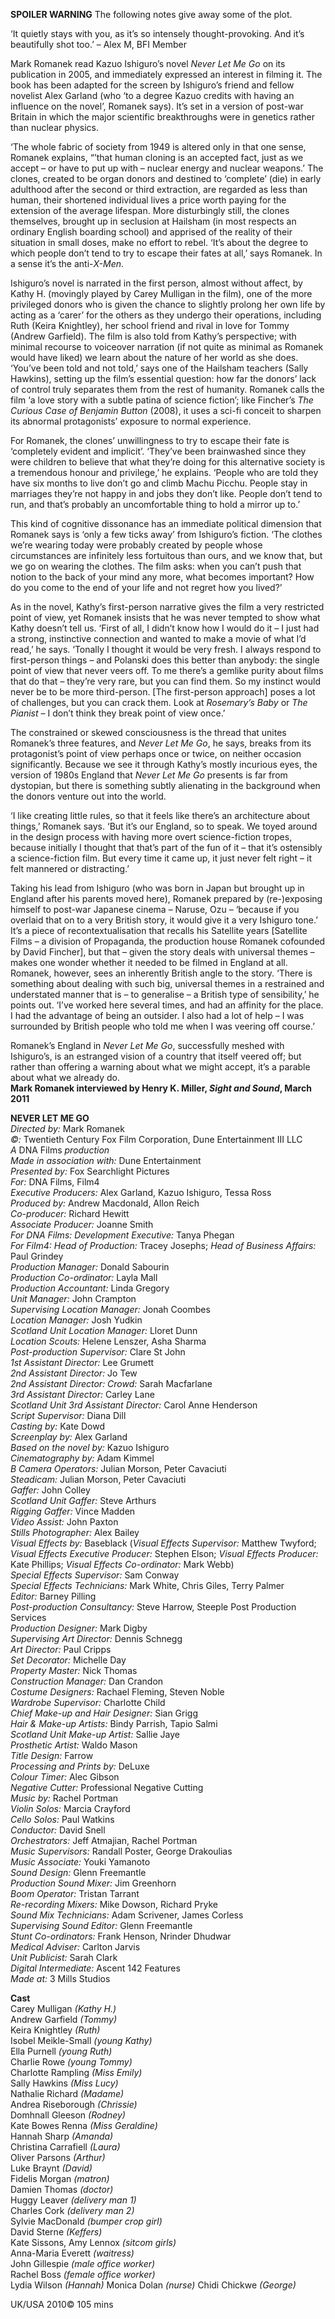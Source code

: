 


**SPOILER WARNING** The following notes give away some of the plot.

‘It quietly stays with you, as it’s so intensely thought-provoking. And it’s beautifully shot too.’ – Alex M, BFI Member

Mark Romanek read Kazuo Ishiguro’s novel _Never Let Me Go_ on its publication in 2005, and immediately expressed an interest in filming it. The book has been adapted for the screen by Ishiguro’s friend and fellow novelist Alex Garland (who ‘to a degree Kazuo credits with having an influence on the novel’, Romanek says). It’s set in a version of post-war Britain in which the major scientific breakthroughs were in genetics rather than nuclear physics.

‘The whole fabric of society from 1949 is altered only in that one sense, Romanek explains, “’that human cloning is an accepted fact, just as we accept – or have to put up with – nuclear energy and nuclear weapons.’ The clones, created to be organ donors and destined to ‘complete’ (die) in early adulthood after the second or third extraction, are regarded as less than human, their shortened individual lives a price worth paying for the extension of the average lifespan. More disturbingly still, the clones themselves, brought up in seclusion at Hailsham (in most respects an ordinary English boarding school) and apprised of the reality of their situation in small doses, make no effort to rebel. ‘It’s about the degree to which people don’t tend to try to escape their fates at all,’ says Romanek. In a sense it’s the anti-_X-Men_.

Ishiguro’s novel is narrated in the first person, almost without affect, by Kathy H. (movingly played by Carey Mulligan in the film), one of the more privileged donors who is given the chance to slightly prolong her own life by acting as a ‘carer’ for the others as they undergo their operations, including Ruth (Keira Knightley), her school friend and rival in love for Tommy (Andrew Garfield). The film is also told from Kathy’s perspective; with minimal recourse to voiceover narration (if not quite as minimal as Romanek would have liked) we learn about the nature of her world as she does. ‘You’ve been told and not told,’ says one of the Hailsham teachers (Sally Hawkins), setting up the film’s essential question: how far the donors’ lack of control truly separates them from the rest of humanity. Romanek calls the film ‘a love story with a subtle patina of science fiction’; like Fincher’s _The Curious Case of Benjamin Button_ (2008), it uses a sci-fi conceit to sharpen its abnormal protagonists’ exposure to normal experience.

For Romanek, the clones’ unwillingness to try to escape their fate is ‘completely evident and implicit’. ‘They’ve been brainwashed since they were children to believe that what they’re doing for this alternative society is a tremendous honour and privilege,’ he explains. ‘People who are told they have six months to live don’t go and climb Machu Picchu. People stay in marriages they’re not happy in and jobs they don’t like. People don’t tend to run, and that’s probably an uncomfortable thing to hold a mirror up to.’

This kind of cognitive dissonance has an immediate political dimension that Romanek says is ‘only a few ticks away’ from Ishiguro’s fiction. ‘The clothes we’re wearing today were probably created by people whose circumstances are infinitely less fortuitous than ours, and we know that, but we go on wearing the clothes. The film asks: when you can’t push that notion to the back of your mind any more, what becomes important? How do you come to the end of your life and not regret how you lived?’

As in the novel, Kathy’s first-person narrative gives the film a very restricted point of view, yet Romanek insists that he was never tempted to show what Kathy doesn’t tell us. ‘First of all, I didn’t know how I would do it – I just had a strong, instinctive connection and wanted to make a movie of what I’d read,’ he says. ‘Tonally I thought it would be very fresh. I always respond to first-person things – and Polanski does this better than anybody: the single point of view that never veers off. To me there’s a gemlike purity about films that do that – they’re very rare, but you can find them. So my instinct would never be to be more third-person. [The first-person approach] poses a lot of challenges, but you can crack them. Look at _Rosemary’s Baby_ or _The Pianist_ – I don’t think they break point of view once.’

The constrained or skewed consciousness is the thread that unites Romanek’s three features, and _Never Let Me Go_, he says, breaks from its protagonist’s point of view perhaps once or twice, on neither occasion significantly. Because we see it through Kathy’s mostly incurious eyes, the version of 1980s England that _Never Let Me Go_ presents is far from dystopian, but there is something subtly alienating in the background when the donors venture out into the world.

‘I like creating little rules, so that it feels like there’s an architecture about things,’ Romanek says. ‘But it’s our England, so to speak. We toyed around in the design process with having more overt science-fiction tropes, because initially I thought that that’s part of the fun of it – that it’s ostensibly a science-fiction film. But every time it came up, it just never felt right – it felt mannered or distracting.’

Taking his lead from Ishiguro (who was born in Japan but brought up in England after his parents moved here), Romanek prepared by (re-)exposing himself to post-war Japanese cinema – Naruse, Ozu – ‘because if you overlaid that on to a very British story, it would give it a very Ishiguro tone.’ It’s a piece of recontextualisation that recalls his Satellite years [Satellite Films – a division of Propaganda, the production house Romanek cofounded by David Fincher], but that – given the story deals with universal themes – makes one wonder whether it needed to be filmed in England at all. Romanek, however, sees an inherently British angle to the story. ‘There is something about dealing with such big, universal themes in a restrained and understated manner that is – to generalise – a British type of sensibility,’ he points out. ‘I’ve worked here several times, and had an affinity for the place. I had the advantage of being an outsider. I also had a lot of help – I was surrounded by British people who told me when I was veering off course.’

Romanek’s England in _Never Let Me Go_, successfully meshed with Ishiguro’s, is an estranged vision of a country that itself veered off; but rather than offering a warning about what we might accept, it’s a parable about what we already do.  
**Mark Romanek interviewed by Henry K. Miller, _Sight and Sound_, March 2011**  

**NEVER LET ME GO**  
_Directed by:_ Mark Romanek  
_©:_ Twentieth Century Fox Film Corporation, Dune Entertainment III LLC  
_A_ DNA Films _production_  
_Made in association with:_ Dune Entertainment  
_Presented by:_ Fox Searchlight Pictures  
_For:_ DNA Films, Film4  
_Executive Producers:_ Alex Garland, Kazuo Ishiguro, Tessa Ross  
_Produced by:_ Andrew Macdonald, Allon Reich  
_Co-producer:_ Richard Hewitt  
_Associate Producer:_ Joanne Smith  
_For DNA Films: Development Executive:_ Tanya Phegan  
_For Film4: Head of Production:_ Tracey Josephs; _Head of Business Affairs:_ Paul Grindey  
_Production Manager:_ Donald Sabourin  
_Production Co-ordinator:_ Layla Mall  
_Production Accountant:_ Linda Gregory  
_Unit Manager:_ John Crampton  
_Supervising Location Manager:_ Jonah Coombes  
_Location Manager:_ Josh Yudkin  
_Scotland Unit Location Manager:_ Lloret Dunn  
_Location Scouts:_ Helene Lenszer, Asha Sharma  
_Post-production Supervisor:_ Clare St John  
_1st Assistant Director:_ Lee Grumett  
_2nd Assistant Director:_ Jo Tew  
_2nd Assistant Director: Crowd:_ Sarah Macfarlane   
_3rd Assistant Director:_ Carley Lane  
_Scotland Unit 3rd Assistant Director:_ Carol Anne Henderson  
_Script Supervisor:_ Diana Dill  
_Casting by:_ Kate Dowd  
_Screenplay by:_ Alex Garland  
_Based on the novel by:_ Kazuo Ishiguro  
_Cinematography by:_ Adam Kimmel  
_B Camera Operators:_ Julian Morson, Peter Cavaciuti  
_Steadicam:_ Julian Morson, Peter Cavaciuti  
_Gaffer:_ John Colley  
_Scotland Unit Gaffer:_ Steve Arthurs  
_Rigging Gaffer:_ Vince Madden  
_Video Assist:_ John Paxton  
_Stills Photographer:_ Alex Bailey  
_Visual Effects by:_ Baseblack (_Visual Effects Supervisor:_ Matthew Twyford; _Visual Effects Executive Producer:_ Stephen Elson; _Visual Effects Producer:_ Kate Phillips; _Visual Effects Co-ordinator:_ Mark Webb)  
_Special Effects Supervisor:_ Sam Conway  
_Special Effects Technicians:_ Mark White, Chris Giles, Terry Palmer  
_Editor:_ Barney Pilling  
_Post-production Consultancy:_ Steve Harrow, Steeple Post Production Services  
_Production Designer:_ Mark Digby  
_Supervising Art Director:_ Dennis Schnegg  
_Art Director:_ Paul Cripps  
_Set Decorator:_ Michelle Day  
_Property Master:_ Nick Thomas  
_Construction Manager:_ Dan Crandon  
_Costume Designers:_ Rachael Fleming, Steven Noble  
_Wardrobe Supervisor:_ Charlotte Child  
_Chief Make-up and Hair Designer:_ Sian Grigg  
_Hair & Make-up Artists:_ Bindy Parrish, Tapio Salmi  
_Scotland Unit Make-up Artist:_ Sallie Jaye  
_Prosthetic Artist:_ Waldo Mason  
_Title Design:_ Farrow  
_Processing and Prints by:_ DeLuxe  
_Colour Timer:_ Alec Gibson  
_Negative Cutter:_ Professional Negative Cutting  
_Music by:_ Rachel Portman  
_Violin Solos:_ Marcia Crayford  
_Cello Solos:_ Paul Watkins  
_Conductor:_ David Snell  
_Orchestrators:_ Jeff Atmajian, Rachel Portman  
_Music Supervisors:_ Randall Poster, George Drakoulias  
_Music Associate:_ Youki Yamanoto  
_Sound Design:_ Glenn Freemantle  
_Production Sound Mixer:_ Jim Greenhorn  
_Boom Operator:_ Tristan Tarrant  
_Re-recording Mixers:_ Mike Dowson, Richard Pryke  
_Sound Mix Technicians:_ Adam Scrivener, James Corless  
_Supervising Sound Editor:_ Glenn Freemantle  
_Stunt Co-ordinators:_ Frank Henson, Nrinder Dhudwar  
_Medical Adviser:_ Carlton Jarvis  
_Unit Publicist:_ Sarah Clark  
_Digital Intermediate:_ Ascent 142 Features  
_Made at:_ 3 Mills Studios  

**Cast**  
Carey Mulligan _(Kathy H.)_  
Andrew Garfield _(Tommy)_  
Keira Knightley _(Ruth)_  
Isobel Meikle-Small _(young Kathy)_  
Ella Purnell _(young Ruth)_  
Charlie Rowe _(young Tommy)_  
Charlotte Rampling _(Miss Emily)_  
Sally Hawkins _(Miss Lucy)_  
Nathalie Richard _(Madame)_  
Andrea Riseborough _(Chrissie)_  
Domhnall Gleeson _(Rodney)_  
Kate Bowes Renna _(Miss Geraldine)_  
Hannah Sharp _(Amanda)_  
Christina Carrafiell _(Laura)_  
Oliver Parsons _(Arthur)_  
Luke Braynt _(David)_  
Fidelis Morgan _(matron)_  
Damien Thomas _(doctor)_  
Huggy Leaver _(delivery man 1)_  
Charles Cork _(delivery man 2)_  
Sylvie MacDonald _(bumper crop girl)_  
David Sterne _(Keffers)_  
Kate Sissons, Amy Lennox _(sitcom girls)_  
Anna-Maria Everett _(waitress)_  
John Gillespie _(male office worker)_  
Rachel Boss _(female office worker)_  
Lydia Wilson _(Hannah)_
Monica Dolan _(nurse)_
Chidi Chickwe _(George)_

UK/USA 2010©
105 mins
<!--stackedit_data:
eyJoaXN0b3J5IjpbLTEyMDE4MTM0ODhdfQ==
-->